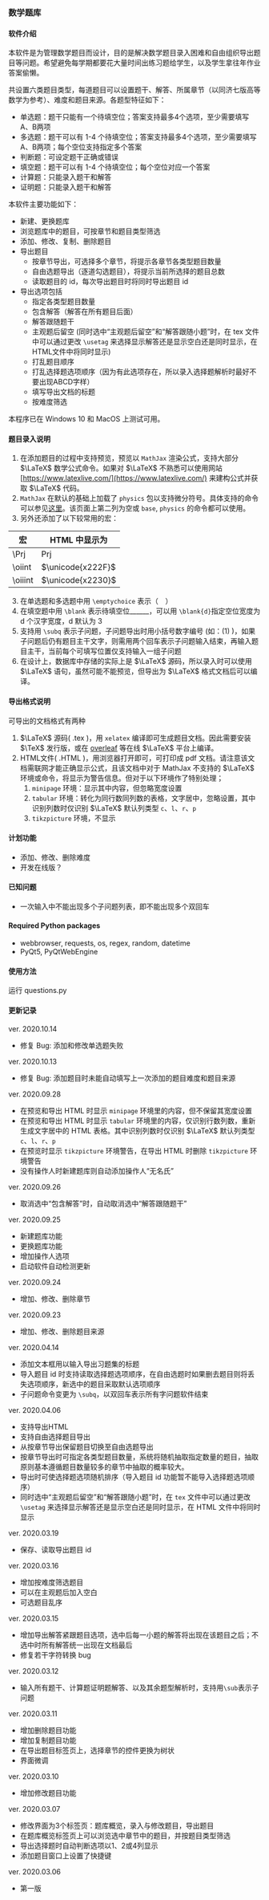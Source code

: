 ### 数学题库

#### 软件介绍

本软件是为管理数学题目而设计，目的是解决数学题目录入困难和自由组织导出题目等问题。希望避免每学期都要花大量时间出练习题给学生，以及学生拿往年作业答案偷懒。

共设置六类题目类型，每道题目可以设置题干、解答、所属章节（以同济七版高等数学为参考）、难度和题目来源。各题型特征如下：

- 单选题：题干只能有一个待填空位；答案支持最多4个选项，至少需要填写A、B两项
- 多选题：题干可以有 1-4 个待填空位；答案支持最多4个选项，至少需要填写A、B两项；每个空位支持指定多个答案
- 判断题：可设定题干正确或错误
- 填空题：题干可以有 1-4 个待填空位；每个空位对应一个答案
- 计算题：只能录入题干和解答
- 证明题：只能录入题干和解答

本软件主要功能如下：
- 新建、更换题库
- 浏览题库中的题目，可按章节和题目类型筛选
- 添加、修改、复制、删除题目
- 导出题目
  - 按章节导出，可选择多个章节，将提示各章节各类型题目数量
  - 自由选题导出（逐道勾选题目），将提示当前所选择的题目总数
  - 读取题目的 id，每次导出题目时将同时导出题目 id
- 导出选项包括
  - 指定各类型题目数量
  - 包含解答（解答在所有题目后面）
  - 解答跟随题干
  - 主观题后留空 (同时选中“主观题后留空”和“解答跟随小题”时，在 tex 文件中可以通过更改 `\usetag` 来选择显示解答还是显示空白还是同时显示，在HTML文件中将同时显示)
  - 打乱题目顺序
  - 打乱选择题选项顺序（因为有此选项存在，所以录入选择题解析时最好不要出现ABCD字样）
  - 填写导出文档的标题
  - 按难度筛选

本程序已在 Windows 10 和 MacOS 上测试可用。

#### 题目录入说明
1. 在添加题目的过程中支持预览，预览以 `MathJax` 渲染公式，支持大部分 $\LaTeX$ 数学公式命令。如果对 $\LaTeX$ 不熟悉可以使用网站 [https://www.latexlive.com/](https://www.latexlive.com/) 来建构公式并获取 $\LaTeX$ 代码。
2. `MathJax` 在默认的基础上加载了 `physics` 包以支持微分符号。具体支持的命令可以参见[这里](https://docs.mathjax.org/en/latest/input/tex/macros/index.HTML)。该页面上第二列为空或 `base`, `physics` 的命令都可以使用。
3. 另外还添加了以下较常用的宏：

| 宏 |  HTML 中显示为 |
| ----- | -------- |
| \Prj | $\text{Prj}$ |
| \oiint | $\unicode{x222F}$ |
| \oiiint | $\unicode{x2230}$ |
3. 在单选题和多选题中用 `\emptychoice` 表示（　）
4. 在填空题中用 `\blank` 表示待填空位______，可以用 `\blank{d}`指定空位宽度为 d 个汉字宽度，d 默认为 3
5. 支持用 `\subq` 表示子问题，子问题导出时用小括号数字编号 (如：(1) )，如果子问题后仍有题目主干文字，则需用两个回车表示子问题输入结束，再输入题目主干，当前每个可填写位置仅支持输入一组子问题
6. 在设计上，数据库中存储的实际上是 $\LaTeX$ 源码，所以录入时可以使用 $\LaTeX$ 语句，虽然可能不能预览，但导出为 $\LaTeX$ 格式文档后可以编译。

#### 导出格式说明
可导出的文档格式有两种
1. $\LaTeX$ 源码( .tex )，用 `xelatex` 编译即可生成题目文档。因此需要安装 $\TeX$ 发行版，或在 [overleaf](https://cn.overleaf.com/) 等在线 $\LaTeX$ 平台上编译。
2. HTML文件( .HTML )，用浏览器打开即可，可打印成 pdf 文档。请注意该文档需联网才能正确显示公式，且该文档中对于 MathJax 不支持的 $\LaTeX$ 环境或命令，将显示为警告信息。但对于以下环境作了特别处理；
   1.  `minipage` 环境：显示其中内容，但忽略宽度设置
   2.  `tabular` 环境：转化为同行数同列数的表格，文字居中，忽略设置，其中识别列数时仅识别 $\LaTeX$ 默认列类型 `c`、`l`、`r`、`p`
   3.  `tikzpicture` 环境，不显示

#### 计划功能
- 添加、修改、删除难度
- 开发在线版？

#### 已知问题
- 一次输入中不能出现多个子问题列表，即不能出现多个双回车

#### Required Python packages
- webbrowser, requests, os, regex, random, datetime
- PyQt5, PyQtWebEngine

#### 使用方法

运行 questions.py

#### 更新记录
ver. 2020.10.14
- 修复 Bug: 添加和修改单选题失败

ver. 2020.10.13
- 修复 Bug: 添加题目时未能自动填写上一次添加的题目难度和题目来源

ver. 2020.09.28
- 在预览和导出 HTML 时显示 `minipage` 环境里的内容，但不保留其宽度设置
- 在预览和导出 HTML 时显示 `tabular` 环境里的内容，仅识别行数列数，重新生成文字居中的 HTML 表格。其中识别列数时仅识别 $\LaTeX$ 默认列类型 `c`、`l`、`r`、`p`
- 在预览时显示 `tikzpicture` 环境警告，在导出 HTML 时删除 `tikzpicture` 环境警告
- 没有操作人时新建题库则自动添加操作人“无名氏”

ver. 2020.09.26
- 取消选中“包含解答”时，自动取消选中“解答跟随题干”

ver. 2020.09.25
- 新建题库功能
- 更换题库功能
- 增加操作人选项
- 启动软件自动检测更新

ver. 2020.09.24
- 增加、修改、删除章节

ver. 2020.09.23
- 增加、修改、删除题目来源

ver. 2020.04.14
- 添加文本框用以输入导出习题集的标题
- 导入题目 id 时支持读取选择题选项顺序，在自由选题时如果删去题目则将丢失选项顺序，新选中的题目采取默认选项顺序
- 子问题命令变更为 `\subq`，以双回车表示所有字问题软件结束

ver. 2020.04.06
- 支持导出HTML
- 支持自由选择题目导出
- 从按章节导出保留题目切换至自由选题导出
- 按章节导出时可指定各类型题目数量，系统将随机抽取指定数量的题目，抽取原则基本遵循题目数量较多的章节中抽取的概率较大。
- 导出时可使选择题选项随机排序（导入题目 id 功能暂不能导入选择题选项顺序）
- 同时选中“主观题后留空”和“解答跟随小题”时，在 `tex` 文件中可以通过更改 `\usetag` 来选择显示解答还是显示空白还是同时显示，在 HTML 文件中将同时显示

ver. 2020.03.19
- 保存、读取导出题目 id

ver. 2020.03.16
- 增加按难度筛选题目
- 可以在主观题后加入空白
- 可选题目乱序
  
ver. 2020.03.15
- 增加导出解答紧跟题目选项，选中后每一小题的解答将出现在该题目之后；不选中时所有解答统一出现在文档最后
- 修复若干字符转换 bug

ver. 2020.03.12
- 输入所有题干、计算题证明题解答、以及其余题型解析时，支持用`\sub`表示子问题

ver. 2020.03.11
- 增加删除题目功能
- 增加复制题目功能
- 在导出题目标签页上，选择章节的控件更换为树状
- 界面微调
  
ver. 2020.03.10
- 增加修改题目功能
  
ver. 2020.03.07
- 修改界面为3个标签页：题库概览，录入与修改题目，导出题目
- 在题库概览标签页上可以浏览选中章节中的题目，并按题目类型筛选
- 导出选择题时自动判断选项以1、2或4列显示
- 添加题目窗口上设置了快捷键

ver. 2020.03.06
- 第一版
